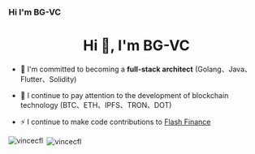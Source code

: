 ### Hi I'm BG-VC
<h1 align="center">Hi 👋, I'm BG-VC</h1>

- 👯 I'm committed to becoming a **full-stack architect** (Golang、Java、Flutter、Solidity)

- 🔭 I continue to pay attention to the development of blockchain technology (BTC、ETH、IPFS、TRON、DOT)

- ⚡ I continue to make code contributions to [Flash Finance](https://flash2c.cn)


<p><img align="left" src="https://github-readme-stats.vercel.app/api/top-langs/?username=vincecfl&layout=compact&hide=html" alt="vincecfl" /></p>

<p>&nbsp;<img align="center" src="https://github-readme-stats.vercel.app/api?username=vincecfl&show_icons=true" alt="vincecfl" /></p>

